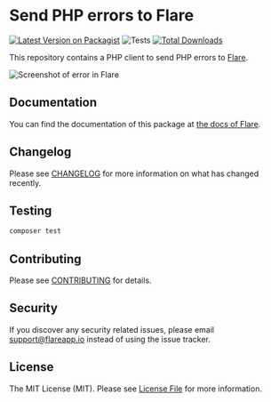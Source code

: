 # Send PHP errors to Flare

[![Latest Version on Packagist](https://img.shields.io/packagist/v/facade/flare-client-php.svg?style=flat-square)](https://packagist.org/packages/facade/flare-client-php)
![Tests](https://github.com/facade/flare-client-php/workflows/Run%20tests/badge.svg)
[![Total Downloads](https://img.shields.io/packagist/dt/facade/flare-client-php.svg?style=flat-square)](https://packagist.org/packages/facade/flare-client-php)

This repository contains a PHP client to send PHP errors to [Flare](https://flareapp.io).

![Screenshot of error in Flare](https://facade.github.io/flare-client-php/screenshot.png)

## Documentation

You can find the documentation of this package at [the docs of Flare](https://flareapp.io/docs/general/projects).

## Changelog

Please see [CHANGELOG](CHANGELOG.md) for more information on what has changed recently.

## Testing

``` bash
composer test
```

## Contributing

Please see [CONTRIBUTING](CONTRIBUTING.md) for details.

## Security

If you discover any security related issues, please email support@flareapp.io instead of using the issue tracker.

## License

The MIT License (MIT). Please see [License File](LICENSE.md) for more information.




